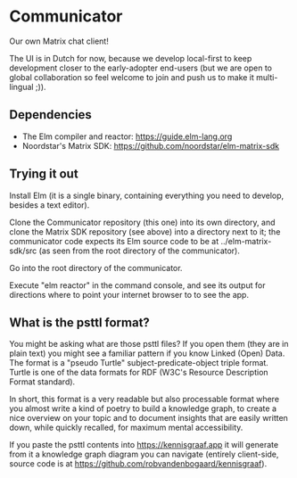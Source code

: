 # Communicator

Our own Matrix chat client!

The UI is in Dutch for now, because we develop local-first
to keep development closer to the early-adopter end-users
(but we are open to global collaboration so feel welcome
to join and push us to make it multi-lingual ;)).

## Dependencies

- The Elm compiler and reactor: https://guide.elm-lang.org
- Noordstar's Matrix SDK: https://github.com/noordstar/elm-matrix-sdk

## Trying it out

Install Elm (it is a single binary, containing everything
you need to develop, besides a text editor).

Clone the Communicator repository (this one) into its own
directory, and clone the Matrix SDK repository (see above)
into a directory next to it; the communicator code expects
its Elm source code to be at ../elm-matrix-sdk/src (as
seen from the root directory of the communicator).

Go into the root directory of the communicator.

Execute "elm reactor" in the command console, and see its
output for directions where to point your internet browser
to to see the app.

## What is the psttl format?

You might be asking what are those psttl files? If you
open them (they are in plain text) you might see a familiar
pattern if you know Linked (Open) Data. The format is a
"pseudo Turtle" subject-predicate-object triple format.
Turtle is one of the data formats for RDF (W3C's Resource
Description Format standard).

In short, this format is a very readable but also processable
format where you almost write a kind of poetry to build a
knowledge graph, to create a nice overview on your topic and
to document insights that are easily written down, while
quickly recalled, for maximum mental accessibility.

If you paste the psttl contents into https://kennisgraaf.app
it will generate from it a knowledge graph diagram you can
navigate (entirely client-side, source code is at
https://github.com/robvandenbogaard/kennisgraaf).
